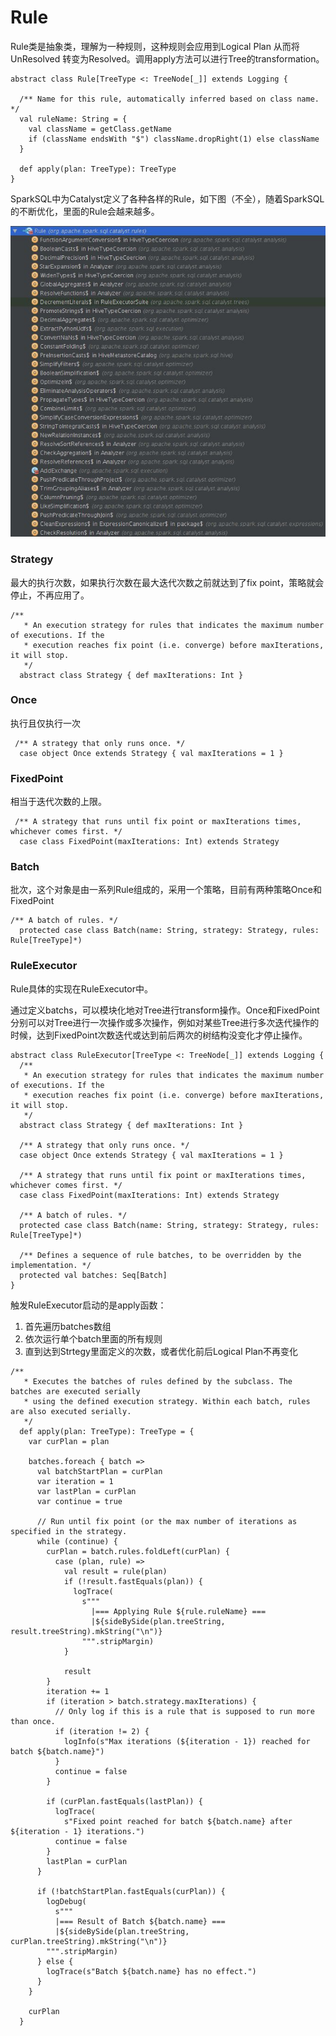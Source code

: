# Rule

Rule类是抽象类，理解为一种规则，这种规则会应用到Logical Plan 从而将UnResolved 转变为Resolved。调用apply方法可以进行Tree的transformation。
```
abstract class Rule[TreeType <: TreeNode[_]] extends Logging {

  /** Name for this rule, automatically inferred based on class name. */
  val ruleName: String = {
    val className = getClass.getName
    if (className endsWith "$") className.dropRight(1) else className
  }

  def apply(plan: TreeType): TreeType
}
```

SparkSQL中为Catalyst定义了各种各样的Rule，如下图（不全），随着SparkSQL的不断优化，里面的Rule会越来越多。

![](/images/rules.png)


### Strategy
最大的执行次数，如果执行次数在最大迭代次数之前就达到了fix point，策略就会停止，不再应用了。
```
/**
   * An execution strategy for rules that indicates the maximum number of executions. If the
   * execution reaches fix point (i.e. converge) before maxIterations, it will stop.
   */
  abstract class Strategy { def maxIterations: Int }
```

### Once
执行且仅执行一次
```
 /** A strategy that only runs once. */
  case object Once extends Strategy { val maxIterations = 1 }
```

### FixedPoint
相当于迭代次数的上限。
```
 /** A strategy that runs until fix point or maxIterations times, whichever comes first. */
  case class FixedPoint(maxIterations: Int) extends Strategy
```

### Batch
批次，这个对象是由一系列Rule组成的，采用一个策略，目前有两种策略Once和FixedPoint
```
/** A batch of rules. */
  protected case class Batch(name: String, strategy: Strategy, rules: Rule[TreeType]*)
```

### RuleExecutor
Rule具体的实现在RuleExecutor中。

通过定义batchs，可以模块化地对Tree进行transform操作。Once和FixedPoint分别可以对Tree进行一次操作或多次操作，例如对某些Tree进行多次迭代操作的时候，达到FixedPoint次数迭代或达到前后两次的树结构没变化才停止操作。
```
abstract class RuleExecutor[TreeType <: TreeNode[_]] extends Logging {
  /**
   * An execution strategy for rules that indicates the maximum number of executions. If the
   * execution reaches fix point (i.e. converge) before maxIterations, it will stop.
   */
  abstract class Strategy { def maxIterations: Int }

  /** A strategy that only runs once. */
  case object Once extends Strategy { val maxIterations = 1 }

  /** A strategy that runs until fix point or maxIterations times, whichever comes first. */
  case class FixedPoint(maxIterations: Int) extends Strategy

  /** A batch of rules. */
  protected case class Batch(name: String, strategy: Strategy, rules: Rule[TreeType]*)

  /** Defines a sequence of rule batches, to be overridden by the implementation. */
  protected val batches: Seq[Batch]
}
```

触发RuleExecutor启动的是apply函数：
1. 首先遍历batches数组
2. 依次运行单个batch里面的所有规则
3. 直到达到Strtegy里面定义的次数，或者优化前后Logical Plan不再变化

```
/**
   * Executes the batches of rules defined by the subclass. The batches are executed serially
   * using the defined execution strategy. Within each batch, rules are also executed serially.
   */
  def apply(plan: TreeType): TreeType = {
    var curPlan = plan

    batches.foreach { batch =>
      val batchStartPlan = curPlan
      var iteration = 1
      var lastPlan = curPlan
      var continue = true

      // Run until fix point (or the max number of iterations as specified in the strategy.
      while (continue) {
        curPlan = batch.rules.foldLeft(curPlan) {
          case (plan, rule) =>
            val result = rule(plan)
            if (!result.fastEquals(plan)) {
              logTrace(
                s"""
                  |=== Applying Rule ${rule.ruleName} ===
                  |${sideBySide(plan.treeString, result.treeString).mkString("\n")}
                """.stripMargin)
            }

            result
        }
        iteration += 1
        if (iteration > batch.strategy.maxIterations) {
          // Only log if this is a rule that is supposed to run more than once.
          if (iteration != 2) {
            logInfo(s"Max iterations (${iteration - 1}) reached for batch ${batch.name}")
          }
          continue = false
        }

        if (curPlan.fastEquals(lastPlan)) {
          logTrace(
            s"Fixed point reached for batch ${batch.name} after ${iteration - 1} iterations.")
          continue = false
        }
        lastPlan = curPlan
      }

      if (!batchStartPlan.fastEquals(curPlan)) {
        logDebug(
          s"""
          |=== Result of Batch ${batch.name} ===
          |${sideBySide(plan.treeString, curPlan.treeString).mkString("\n")}
        """.stripMargin)
      } else {
        logTrace(s"Batch ${batch.name} has no effect.")
      }
    }

    curPlan
  }
```



